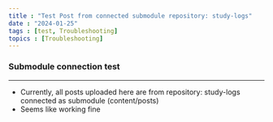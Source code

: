 ```yaml
---
title : "Test Post from connected submodule repository: study-logs"
date : "2024-01-25"
tags : [test, Troubleshooting]
topics : [Troubleshooting]
---
```


### Submodule connection test
---

- Currently, all posts uploaded here are from repository: study-logs connected as submodule (content/posts)
- Seems like working fine

